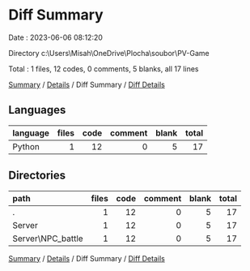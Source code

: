 # Diff Summary

Date : 2023-06-06 08:12:20

Directory c:\\Users\\Misah\\OneDrive\\Plocha\\soubor\\PV-Game

Total : 1 files,  12 codes, 0 comments, 5 blanks, all 17 lines

[Summary](results.md) / [Details](details.md) / Diff Summary / [Diff Details](diff-details.md)

## Languages
| language | files | code | comment | blank | total |
| :--- | ---: | ---: | ---: | ---: | ---: |
| Python | 1 | 12 | 0 | 5 | 17 |

## Directories
| path | files | code | comment | blank | total |
| :--- | ---: | ---: | ---: | ---: | ---: |
| . | 1 | 12 | 0 | 5 | 17 |
| Server | 1 | 12 | 0 | 5 | 17 |
| Server\\NPC_battle | 1 | 12 | 0 | 5 | 17 |

[Summary](results.md) / [Details](details.md) / Diff Summary / [Diff Details](diff-details.md)